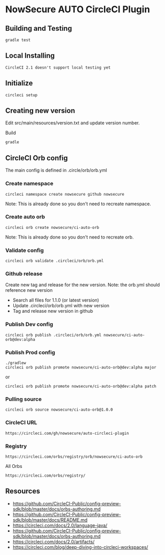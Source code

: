 # NowSecure AUTO CircleCI Plugin

## Building and Testing
```
gradle test
```

## Local Installing
```
CircleCI 2.1 doesn't support local testing yet
```

## Initialize 
```
circleci setup
```

## Creating new version
Edit src/main/resources/version.txt and update version number.

Build 
```
gradle
```

## CircleCI Orb config
The main config is defined in .circle/orb/orb.yml

### Create namespace
```
circleci namespace create nowsecure github nowsecure
```
Note: This is already done so you don't need to recreate namespace.

### Create auto orb
```
circleci orb create nowsecure/ci-auto-orb
```
Note: This is already done so you don't need to recreate orb.

### Validate config
```
circleci orb validate .circleci/orb/orb.yml
```

### Github release
Create new tag and release for the new version. Note: the orb.yml should reference new version 
- Search all files for 1.1.0 (or latest version)
- Update .circleci/orb/orb.yml with new version
- Tag and release new version in github

### Publish Dev config
```
circleci orb publish .circleci/orb/orb.yml nowsecure/ci-auto-orb@dev:alpha
```

### Publish Prod config
```
./gradlew
circleci orb publish promote nowsecure/ci-auto-orb@dev:alpha major
```
or
```
circleci orb publish promote nowsecure/ci-auto-orb@dev:alpha patch
```
### Pulling source
```
circleci orb source nowsecure/ci-auto-orb@1.0.0
```

### CircleCI URL
```
https://circleci.com/gh/nowsecure/auto-circleci-plugin
```

### Registry
```
https://circleci.com/orbs/registry/orb/nowsecure/ci-auto-orb
```
All Orbs
```
https://circleci.com/orbs/registry/
```

## Resources
- https://github.com/CircleCI-Public/config-preview-sdk/blob/master/docs/orbs-authoring.md
- https://github.com/CircleCI-Public/config-preview-sdk/blob/master/docs/README.md
- https://circleci.com/docs/2.0/language-java/
- https://github.com/CircleCI-Public/config-preview-sdk/blob/master/docs/orbs-authoring.md
- https://circleci.com/docs/2.0/artifacts/
- https://circleci.com/blog/deep-diving-into-circleci-workspaces/
